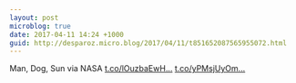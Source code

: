 ```yaml
---
layout: post
microblog: true
date: 2017-04-11 14:24 +1000
guid: http://desparoz.micro.blog/2017/04/11/t851652087565955072.html
---
```

Man, Dog, Sun  via NASA [t.co/lOuzbaEwH...](https://t.co/lOuzbaEwHH) [t.co/yPMsjUyOm...](https://t.co/yPMsjUyOmd)
